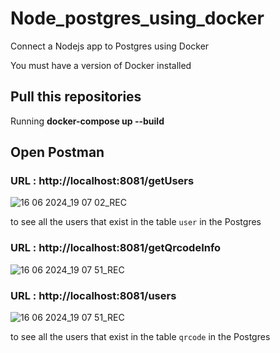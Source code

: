 # Node_postgres_using_docker
 Connect a Nodejs app to Postgres using Docker

You must have a version of Docker installed 

## Pull this repositories
Running **docker-compose up --build**

## Open Postman

### URL : http://localhost:8081/getUsers

![16 06 2024_19 07 02_REC](https://github.com/dzois-ar/Node_postgres_using_docker/assets/80916754/726ebf72-b2f3-4dc6-a623-eb330083270f)


to see all the users that exist in the table `user` in the Postgres

### URL : http://localhost:8081/getQrcodeInfo


![16 06 2024_19 07 51_REC](https://github.com/dzois-ar/Node_postgres_using_docker/assets/80916754/44520ce1-b72e-498f-8ec4-1b81909f5a66)

### URL : http://localhost:8081/users


![16 06 2024_19 07 51_REC](https://github.com/dzois-ar/Node_postgres_using_docker/assets/80916754/44520ce1-b72e-498f-8ec4-1b81909f5a66)

to see all the users that exist in the table `qrcode` in the Postgres



